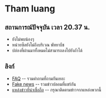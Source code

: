 # Tham luang

## สถานการณ์ปัจจุบัน เวลา 20.37 น.

* ยังไม่พบน้องๆ
* หน่วยซีลยังไม่ถึงบริเวณ พัทยาบีช
* ปล่องที่ผ่านมาทั้งหมดไม่สามารถลงไปยังถ้ำได้

## ลิงก์

* [FAQ](./faq) -- รวมคำถามที่ถามกันเยอะ
* [Fake news](./fake) -- รวมข่าวปลอมที่แชร์กัน
* [แหล่งข่าวที่น่าเชื่อถือ](./news) -- กรุณาติดตามข่าวจากแหล่งพวกนี้